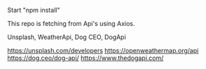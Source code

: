 Start "npm install"

This repo is fetching from Api's using Axios.

Unsplash, WeatherApi, Dog CEO, DogApi

https://unsplash.com/developers
https://openweathermap.org/api
https://dog.ceo/dog-api/
https://www.thedogapi.com/